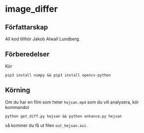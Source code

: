 # image_differ

## Författarskap

All kod tillhör Jakob Alwall Lundberg.

## Förberedelser
Kör
```
pip3 install numpy && pip3 install opencv-python
```

## Körning
Om du har en film som heter `hejsan.mp4` som du vill analysera, kör kommandot
```
python get_diff.py hejsan && python enhance.py hejsan
```
så kommer du få ut filen `out_hejsan.avi`.
